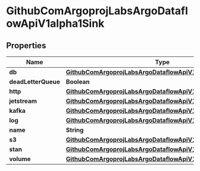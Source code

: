 

# GithubComArgoprojLabsArgoDataflowApiV1alpha1Sink


## Properties

Name | Type | Description | Notes
------------ | ------------- | ------------- | -------------
**db** | [**GithubComArgoprojLabsArgoDataflowApiV1alpha1DBSink**](GithubComArgoprojLabsArgoDataflowApiV1alpha1DBSink.md) |  |  [optional]
**deadLetterQueue** | **Boolean** |  |  [optional]
**http** | [**GithubComArgoprojLabsArgoDataflowApiV1alpha1HTTPSink**](GithubComArgoprojLabsArgoDataflowApiV1alpha1HTTPSink.md) |  |  [optional]
**jetstream** | [**GithubComArgoprojLabsArgoDataflowApiV1alpha1JetStreamSink**](GithubComArgoprojLabsArgoDataflowApiV1alpha1JetStreamSink.md) |  |  [optional]
**kafka** | [**GithubComArgoprojLabsArgoDataflowApiV1alpha1KafkaSink**](GithubComArgoprojLabsArgoDataflowApiV1alpha1KafkaSink.md) |  |  [optional]
**log** | [**GithubComArgoprojLabsArgoDataflowApiV1alpha1Log**](GithubComArgoprojLabsArgoDataflowApiV1alpha1Log.md) |  |  [optional]
**name** | **String** |  |  [optional]
**s3** | [**GithubComArgoprojLabsArgoDataflowApiV1alpha1S3Sink**](GithubComArgoprojLabsArgoDataflowApiV1alpha1S3Sink.md) |  |  [optional]
**stan** | [**GithubComArgoprojLabsArgoDataflowApiV1alpha1STAN**](GithubComArgoprojLabsArgoDataflowApiV1alpha1STAN.md) |  |  [optional]
**volume** | [**GithubComArgoprojLabsArgoDataflowApiV1alpha1VolumeSink**](GithubComArgoprojLabsArgoDataflowApiV1alpha1VolumeSink.md) |  |  [optional]



